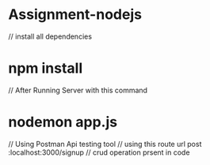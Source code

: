 # Assignment-nodejs
// install all dependencies
# npm install 
// After Running Server with this command 
# nodemon app.js
// Using Postman Api testing tool
// using this route url 
post :localhost:3000/signup
// crud operation prsent in code 
